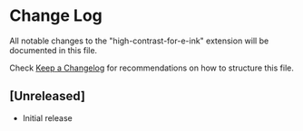 # Change Log

All notable changes to the "high-contrast-for-e-ink" extension will be documented in this file.

Check [Keep a Changelog](http://keepachangelog.com/) for recommendations on how to structure this file.

## [Unreleased]

- Initial release
